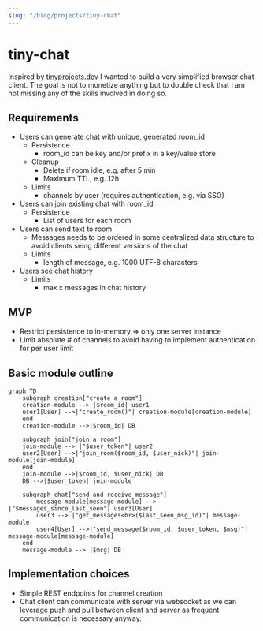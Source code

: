 ```yaml
---
slug: "/blog/projects/tiny-chat"
---
```


# tiny-chat

Inspired by [tinyprojects.dev](https://tinyprojects.dev/) I wanted to build a very simplified browser chat client. The goal is not to monetize anything but to double check that I am not missing any of the skills involved in doing so.

## Requirements

- Users can generate chat with unique, generated room_id
  - Persistence
    - room_id can be key and/or prefix in a key/value store
  - Cleanup
    - Delete if room idle, e.g. after 5 min
    - Maximum TTL, e.g. 12h
  - Limits
    - channels by user (requires authentication, e.g. via SSO)
- Users can join existing chat with room_id
  - Persistence
    - List of users for each room
- Users can send text to room
  - Messages needs to be ordered in some centralized data structure to avoid clients seing different versions of the chat
  - Limits
    - length of message, e.g. 1000 UTF-8 characters
- Users see chat history
  - Limits
    - max x messages in chat history

## MVP

- Restrict persistence to in-memory => only one server instance
- Limit absolute # of channels to avoid having to implement authentication for per user limit

## Basic module outline

```mermaid
graph TD
    subgraph creation["create a room"]
    creation-module --> |$room_id| user1
    user1[User] -->|"create_room()"| creation-module[creation-module]
    end
    creation-module -->|$room_id| DB

    subgraph join["join a room"]
    join-module --> |"$user_token"| user2
    user2[User] -->|"join_room($room_id, $user_nick)"| join-module[join-module]
    end
    join-module -->|$room_id, $user_nick| DB
    DB -->|$user_token| join-module

    subgraph chat["send and receive message"]
        message-module[message-module] --> |"$messages_since_last_seen"| user3[User]
        user3 --> |"get_messages<br>($last_seen_msg_id)"| message-module
        user4[User] -->|"send_message($room_id, $user_token, $msg)"| message-module[message-module]
    end
    message-module --> |$msg| DB
```

## Implementation choices

- Simple REST endpoints for channel creation
- Chat client can communicate with server via websocket as we can leverage push and pull between client and server as frequent communication is necessary anyway.
